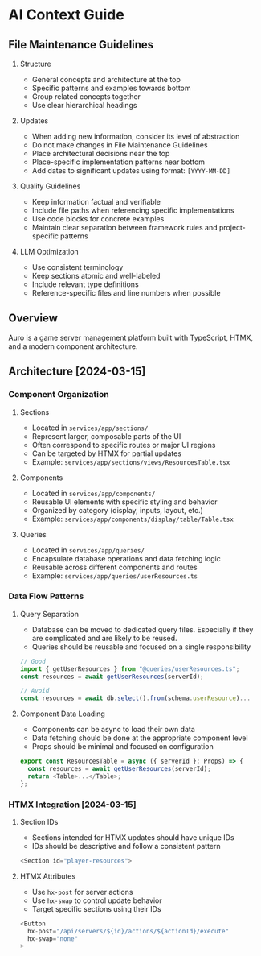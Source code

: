 # AI Context Guide

## File Maintenance Guidelines

1. Structure
   - General concepts and architecture at the top
   - Specific patterns and examples towards bottom
   - Group related concepts together
   - Use clear hierarchical headings

2. Updates
   - When adding new information, consider its level of abstraction
   - Do not make changes in File Maintenance Guidelines
   - Place architectural decisions near the top
   - Place-specific implementation patterns near bottom
   - Add dates to significant updates using format: `[YYYY-MM-DD]`

3. Quality Guidelines
   - Keep information factual and verifiable
   - Include file paths when referencing specific implementations
   - Use code blocks for concrete examples
   - Maintain clear separation between framework rules and project-specific
     patterns

4. LLM Optimization
   - Use consistent terminology
   - Keep sections atomic and well-labeled
   - Include relevant type definitions
   - Reference-specific files and line numbers when possible

## Overview

Auro is a game server management platform built with TypeScript, HTMX, and a
modern component architecture.

## Architecture [2024-03-15]

### Component Organization

1. Sections
   - Located in `services/app/sections/`
   - Represent larger, composable parts of the UI
   - Often correspond to specific routes or major UI regions
   - Can be targeted by HTMX for partial updates
   - Example: `services/app/sections/views/ResourcesTable.tsx`

2. Components
   - Located in `services/app/components/`
   - Reusable UI elements with specific styling and behavior
   - Organized by category (display, inputs, layout, etc.)
   - Example: `services/app/components/display/table/Table.tsx`

3. Queries
   - Located in `services/app/queries/`
   - Encapsulate database operations and data fetching logic
   - Reusable across different components and routes
   - Example: `services/app/queries/userResources.ts`

### Data Flow Patterns

1. Query Separation
   - Database can be moved to dedicated query files. Especially if they are
     complicated and are likely to be reused.
   - Queries should be reusable and focused on a single responsibility

   ```typescript
   // Good
   import { getUserResources } from "@queries/userResources.ts";
   const resources = await getUserResources(serverId);

   // Avoid
   const resources = await db.select().from(schema.userResource)...
   ```

2. Component Data Loading
   - Components can be async to load their own data
   - Data fetching should be done at the appropriate component level
   - Props should be minimal and focused on configuration
   ```typescript
   export const ResourcesTable = async ({ serverId }: Props) => {
     const resources = await getUserResources(serverId);
     return <Table>...</Table>;
   };
   ```

### HTMX Integration [2024-03-15]

1. Section IDs
   - Sections intended for HTMX updates should have unique IDs
   - IDs should be descriptive and follow a consistent pattern
   ```typescript
   <Section id="player-resources">
   ```

2. HTMX Attributes
   - Use `hx-post` for server actions
   - Use `hx-swap` to control update behavior
   - Target specific sections using their IDs
   ```typescript
   <Button
     hx-post="/api/servers/${id}/actions/${actionId}/execute"
     hx-swap="none"
   >
   ```
